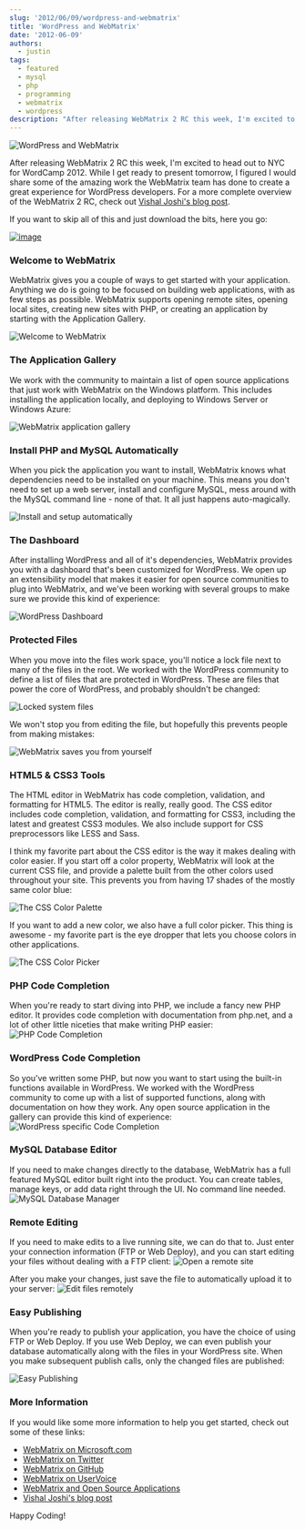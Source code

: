 ```yaml
---
slug: '2012/06/09/wordpress-and-webmatrix'
title: 'WordPress and WebMatrix'
date: '2012-06-09'
authors:
  - justin
tags:
  - featured
  - mysql
  - php
  - programming
  - webmatrix
  - wordpress
description: "After releasing WebMatrix 2 RC this week, I'm excited to head out to NYC for WordCamp 2012. While I get ready to present tomorrow, I figured I would share some of the amazing work the WebMatrix team has done to create a great experience for WordPress developers."
---
```


![WordPress and WebMatrix](/img/2012/06/wp_title_header.png)

After releasing WebMatrix 2 RC this week, I'm excited to head out to NYC for WordCamp 2012. While I get ready to present tomorrow, I figured I would share some of the amazing work the WebMatrix team has done to create a great experience for WordPress developers. For a more complete overview of the WebMatrix 2 RC, check out [Vishal Joshi's blog post](http://vishaljoshi.blogspot.com/2012/06/announcing-webmatrix-2-rc.html).

If you want to skip all of this and just download the bits, here you go:

<!--truncate-->

[![image](http://lh5.ggpht.com/-lm1GuUL20p8/T9HReoCZk7I/AAAAAAAABU4/uO7oVvNCGPQ/image%25255B4%25255D.png?imgmax=800 'image')](http://bit.ly/L77V6w)

### Welcome to WebMatrix

WebMatrix gives you a couple of ways to get started with your application. Anything we do is going to be focused on building web applications, with as few steps as possible. WebMatrix supports opening remote sites, opening local sites, creating new sites with PHP, or creating an application by starting with the Application Gallery.

![Welcome to WebMatrix](/img/2012/06/wp_start_screen.png)

### The Application Gallery

We work with the community to maintain a list of open source applications that just work with WebMatrix on the Windows platform. This includes installing the application locally, and deploying to Windows Server or Windows Azure:

![WebMatrix application gallery](/img/2012/06/wp_app_gallery.png)

### Install PHP and MySQL Automatically

When you pick the application you want to install, WebMatrix knows what dependencies need to be installed on your machine. This means you don't need to set up a web server, install and configure MySQL, mess around with the MySQL command line - none of that. It all just happens auto-magically.

![Install and setup automatically](/img/2012/06/wp_dependencies.png)

### The Dashboard

After installing WordPress and all of it's dependencies, WebMatrix provides you with a dashboard that's been customized for WordPress. We open up an extensibility model that makes it easier for open source communities to plug into WebMatrix, and we've been working with several groups to make sure we provide this kind of experience:

![WordPress Dashboard](/img/2012/06/wp_dashboard_clipped.png)

### Protected Files

When you move into the files work space, you'll notice a lock file next to many of the files in the root. We worked with the WordPress community to define a list of files that are protected in WordPress. These are files that power the core of WordPress, and probably shouldn't be changed:

![Locked system files](/img/2012/06/wp_locked_files.png)

We won't stop you from editing the file, but hopefully this prevents people from making mistakes:

![WebMatrix saves you from yourself](/img/2012/06/wp_lock_warning.png)

### HTML5 & CSS3 Tools

The HTML editor in WebMatrix has code completion, validation, and formatting for HTML5. The editor is really, really good. The CSS editor includes code completion, validation, and formatting for CSS3, including the latest and greatest CSS3 modules. We also include support for CSS preprocessors like LESS and Sass.

I think my favorite part about the CSS editor is the way it makes dealing with color easier. If you start off a color property, WebMatrix will look at the current CSS file, and provide a palette built from the other colors used throughout your site. This prevents you from having 17 shades of the mostly same color blue:

![The CSS Color Palette](/img/2012/06/wp_color_pallette.png)

If you want to add a new color, we also have a full color picker. This thing is awesome - my favorite part is the eye dropper that lets you choose colors in other applications.

![The CSS Color Picker](/img/2012/06/wp_color_picker.png)

### PHP Code Completion

When you're ready to start diving into PHP, we include a fancy new PHP editor. It provides code completion with documentation from php.net, and a lot of other little niceties that make writing PHP easier:
![PHP Code Completion](/img/2012/06/wp_php_intellisense.png)

### WordPress Code Completion

So you've written some PHP, but now you want to start using the built-in functions available in WordPress. We worked with the WordPress community to come up with a list of supported functions, along with documentation on how they work. Any open source application in the gallery can provide this kind of experience:
![WordPress specific Code Completion](/img/2012/06/wp_intellisense.png)

### MySQL Database Editor

If you need to make changes directly to the database, WebMatrix has a full featured MySQL editor built right into the product. You can create tables, manage keys, or add data right through the UI. No command line needed.
![MySQL Database Manager](/img/2012/06/wp_mysql.png)

### Remote Editing

If you need to make edits to a live running site, we can do that to. Just enter your connection information (FTP or Web Deploy), and you can start editing your files without dealing with a FTP client:
![Open a remote site](/img/2012/06/wp_start_remote.png)

After you make your changes, just save the file to automatically upload it to your server:
![Edit files remotely](/img/2012/06/wp_remote_code.png)

### Easy Publishing

When you're ready to publish your application, you have the choice of using FTP or Web Deploy. If you use Web Deploy, we can even publish your database automatically along with the files in your WordPress site. When you make subsequent publish calls, only the changed files are published:

![Easy Publishing](/img/2012/06/wp_publish.png)

### More Information

If you would like some more information to help you get started, check out some of these links:

- [WebMatrix on Microsoft.com](http://bit.ly/LG7gs8)
- [WebMatrix on Twitter](https://twitter.com/#!/webmatrix)
- [WebMatrix on GitHub](https://github.com/MicrosoftWebMatrix)
- [WebMatrix on UserVoice](http://webmatrix.uservoice.com)
- [WebMatrix and Open Source Applications](http://www.microsoft.com/Web/webmatrix/optimize.aspx)
- [Vishal Joshi's blog post](http://vishaljoshi.blogspot.com/2012/06/announcing-webmatrix-2-rc.html)

Happy Coding!

